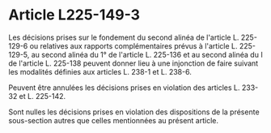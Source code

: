 # Article L225-149-3

Les décisions prises sur le fondement du second alinéa de l'article L. 225-129-6 ou relatives aux rapports complémentaires prévus à l'article L. 225-129-5, au second alinéa du 1° de l'article L. 225-136 et au second alinéa du I de l'article L. 225-138 peuvent donner lieu à une injonction de faire suivant les modalités définies aux articles L. 238-1 et L. 238-6.

Peuvent être annulées les décisions prises en violation des articles L. 233-32 et L. 225-142.

Sont nulles les décisions prises en violation des dispositions de la présente sous-section autres que celles mentionnées au présent article.
